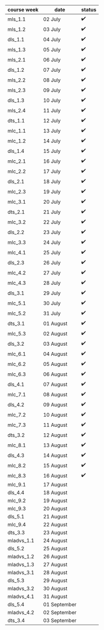 | course week | date         |     status    |
|-------------|--------------|------------------|
| mls_1.1     | 02 July      |:heavy_check_mark:|
| mls_1.2     | 03 July      |:heavy_check_mark:|
| dls_1.1     | 04 July      |:heavy_check_mark:|
| mls_1.3     | 05 July      |:heavy_check_mark:|
| mls_2.1     | 06 July      |:heavy_check_mark:|
| dls_1.2     | 07 July      |:heavy_check_mark:|
| mls_2.2     | 08 July      |:heavy_check_mark:|
| mls_2.3     | 09 July      |:heavy_check_mark:|
| dls_1.3     | 10 July      |:heavy_check_mark:|
| mls_2.4     | 11 July      |:heavy_check_mark:|
| dts_1.1     | 12 July      |:heavy_check_mark:|
| mlc_1.1     | 13 July      |:heavy_check_mark:|
| mlc_1.2     | 14 July      |:heavy_check_mark:|
| dls_1.4     | 15 July      |:heavy_check_mark:|
| mlc_2.1     | 16 July      |:heavy_check_mark:|
| mlc_2.2     | 17 July      |:heavy_check_mark:|
| dls_2.1     | 18 July      |:heavy_check_mark:|
| mlc_2.3     | 19 July      |:heavy_check_mark:|
| mlc_3.1     | 20 July      |:heavy_check_mark:|
| dts_2.1     | 21 July      |:heavy_check_mark:|
| mlc_3.2     | 22 July      |:heavy_check_mark:|
| dls_2.2     | 23 July      |:heavy_check_mark:|
| mlc_3.3     | 24 July      |:heavy_check_mark:|
| mlc_4.1     | 25 July      |:heavy_check_mark:|
| dls_2.3     | 26 July      |:heavy_check_mark:|
| mlc_4.2     | 27 July      |:heavy_check_mark:|
| mlc_4.3     | 28 July      |:heavy_check_mark:|
| dls_3.1     | 29 July      |:heavy_check_mark:|
| mlc_5.1     | 30 July      |:heavy_check_mark:|
| mlc_5.2     | 31 July      |:heavy_check_mark:|
| dts_3.1     | 01 August    |:heavy_check_mark:|
| mlc_5.3     | 02 August    |:heavy_check_mark:|
| dls_3.2     | 03 August    |:heavy_check_mark:|
| mlc_6.1     | 04 August    |:heavy_check_mark:|
| mlc_6.2     | 05 August    |:heavy_check_mark:|
| mlc_6.3     | 06 August    |:heavy_check_mark:|
| dls_4.1     | 07 August    |:heavy_check_mark:|
| mlc_7.1     | 08 August    |:heavy_check_mark:|
| dls_4.2     | 09 August    |:heavy_check_mark:|
| mlc_7.2     | 10 August    |:heavy_check_mark:|
| mlc_7.3     | 11 August    |:heavy_check_mark:|
| dts_3.2     | 12 August    |:heavy_check_mark:|
| mlc_8.1     | 13 August    |:heavy_check_mark:|
| dls_4.3     | 14 August    |:heavy_check_mark:|
| mlc_8.2     | 15 August    |:heavy_check_mark:|
| mlc_8.3     | 16 August    |:heavy_check_mark:|
| mlc_9.1     | 17 August    |           |
| dls_4.4     | 18 August    |           |
| mlc_9.2     | 19 August    |           |
| mlc_9.3     | 20 August    |           |
| dls_5.1     | 21 August    |           |
| mlc_9.4     | 22 August    |           |
| dts_3.3     | 23 August    |           |
| mladvs_1.1  | 24 August    |           |
| dls_5.2     | 25 August    |           |
| mladvs_1.2  | 26 August    |           |
| mladvs_1.3  | 27 August    |           |
| mladvs_3.1  | 28 August    |           |
| dls_5.3     | 29 August    |           |
| mladvs_3.2  | 30 August    |           |
| mladvs_4.1  | 31 August    |           |
| dls_5.4     | 01 September |           |
| mladvs_4.2  | 02 September |           |
| dts_3.4     | 03 September |           |